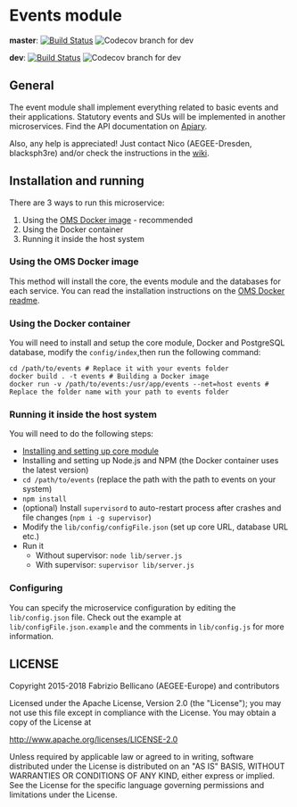 # Events module

**master**: [![Build Status](https://travis-ci.org/AEGEE/events.svg)](https://travis-ci.org/AEGEE/events/)
![Codecov branch for dev](https://img.shields.io/codecov/c/github/AEGEE/events.svg)

**dev**: [![Build Status](https://travis-ci.org/AEGEE/events.svg?branch=dev)](https://travis-ci.org/AEGEE/events/dev)
![Codecov branch for dev](https://img.shields.io/codecov/c/github/AEGEE/events/dev.svg)

## General

The event module shall implement everything related to basic events and their applications. Statutory events and SUs will be implemented in another microservices. Find the API documentation on [Apiary](http://docs.omsevents.apiary.io/#).

Also, any help is appreciated! Just contact Nico (AEGEE-Dresden, blacksph3re) and/or check the instructions in the [wiki](https://myaegee.atlassian.net/wiki/).

## Installation and running

There are 3 ways to run this microservice:

1. Using the [OMS Docker image](https://github.com/AEGEE/docker) - recommended
2. Using the Docker container
3. Running it inside the host system

### Using the OMS Docker image

This method will install the core, the events module and the databases for each service.
You can read the installation instructions on the [OMS Docker readme](https://github.com/AEGEE/docker).

### Using the Docker container

You will need to install and setup the core module, Docker and PostgreSQL database, modify the `config/index`,then run the following command:

```shell
cd /path/to/events # Replace it with your events folder
docker build . -t events # Building a Docker image
docker run -v /path/to/events:/usr/app/events --net=host events # Replace the folder name with your path to events folder
```

### Running it inside the host system

You will need to do the following steps:

* [Installing and setting up core module](https://myaegee.atlassian.net/wiki/display/OMSCORE/Installing+the+core)
* Installing and setting up Node.js and NPM (the Docker container uses the latest version)
* `cd /path/to/events` (replace the path with the path to events on your system)
* `npm install`
* (optional) Install `supervisord` to auto-restart process after crashes and file changes (`npm i -g supervisor`)
* Modify the `lib/config/configFile.json` (set up core URL, database URL etc.)
* Run it
  * Without supervisor: `node lib/server.js`
  * With supervisor: `supervisor lib/server.js`


### Configuring

You can specify the microservice configuration by editing the `lib/config.json` file. Check out the example at `lib/configFile.json.example` and the comments in `lib/config.js` for more information.

## LICENSE

Copyright 2015-2018 Fabrizio Bellicano (AEGEE-Europe) and contributors

Licensed under the Apache License, Version 2.0 (the "License");
you may not use this file except in compliance with the License.
You may obtain a copy of the License at

<http://www.apache.org/licenses/LICENSE-2.0>

Unless required by applicable law or agreed to in writing, software
distributed under the License is distributed on an "AS IS" BASIS,
WITHOUT WARRANTIES OR CONDITIONS OF ANY KIND, either express or implied.
See the License for the specific language governing permissions and
limitations under the License.
